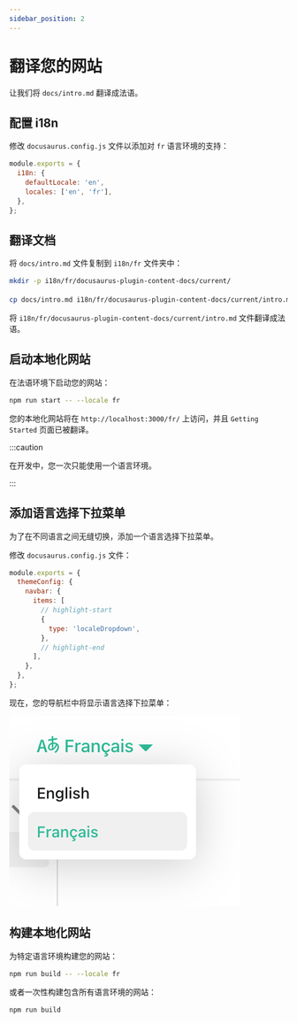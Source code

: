 ```yaml
---
sidebar_position: 2
---
```


# 翻译您的网站

让我们将 `docs/intro.md` 翻译成法语。

## 配置 i18n

修改 `docusaurus.config.js` 文件以添加对 `fr` 语言环境的支持：

```js title="docusaurus.config.js"
module.exports = {
  i18n: {
    defaultLocale: 'en',
    locales: ['en', 'fr'],
  },
};
```

## 翻译文档

将 `docs/intro.md` 文件复制到 `i18n/fr` 文件夹中：

```bash
mkdir -p i18n/fr/docusaurus-plugin-content-docs/current/

cp docs/intro.md i18n/fr/docusaurus-plugin-content-docs/current/intro.md
```

将 `i18n/fr/docusaurus-plugin-content-docs/current/intro.md` 文件翻译成法语。

## 启动本地化网站

在法语环境下启动您的网站：

```bash
npm run start -- --locale fr
```

您的本地化网站将在 `http://localhost:3000/fr/` 上访问，并且 `Getting Started` 页面已被翻译。

:::caution

在开发中，您一次只能使用一个语言环境。

:::

## 添加语言选择下拉菜单

为了在不同语言之间无缝切换，添加一个语言选择下拉菜单。

修改 `docusaurus.config.js` 文件：

```js title="docusaurus.config.js"
module.exports = {
  themeConfig: {
    navbar: {
      items: [
        // highlight-start
        {
          type: 'localeDropdown',
        },
        // highlight-end
      ],
    },
  },
};
```

现在，您的导航栏中将显示语言选择下拉菜单：

![Locale Dropdown](/img/tutorial/localeDropdown.png)

## 构建本地化网站

为特定语言环境构建您的网站：

```bash
npm run build -- --locale fr
```

或者一次性构建包含所有语言环境的网站：

```bash
npm run build
```